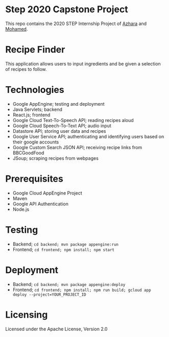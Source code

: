 # Step 2020 Capstone Project
This repo contains the 2020 STEP Internship Project of [Azhara](https://github.com/azhara-a) and [Mohamed](https://github.com/mam249).

# Recipe Finder
This application allows users to input ingredients and be given a selection of recipes to follow. 

# Technologies
  - Google AppEngine; testing and deployment
  - Java Servlets; backend
  - React.js; frontend
  - Google Cloud Text-To-Speech API; reading recipes aloud
  - Google Cloud Speech-To-Text API; audio input
  - Datastore API; storing user data and recipes
  - Google User Service API; authenticating and identifying users based on their google accounts
  - Google Custom Search JSON API; receiving recipe links from BBCGoodFood
  - JSoup; scraping recipes from webpages

# Prerequisites
  - Google Cloud AppEngine Project
  - Maven
  - Google API Authentication
  - Node.js

# Testing
  - Backend; `cd backend; mvn package appengine:run`
  - Frontend; `cd frontend; npm install; npm start`
  
# Deployment
  - Backend; `cd backend; mvn package appengine:deploy`
  - Frontend; `cd frontend; npm install; npm run build; gcloud app deploy --project=YOUR_PROJECT_ID`
 
# Licensing
 Licensed under the Apache License, Version 2.0
